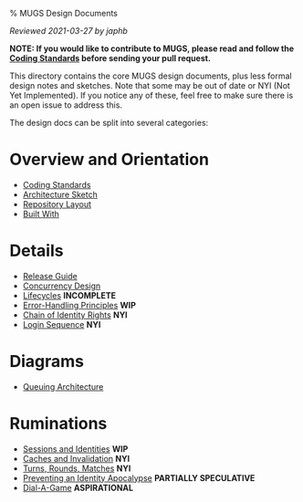 % MUGS Design Documents

*Reviewed 2021-03-27 by japhb*

**NOTE: If you would like to contribute to MUGS, please read and follow the
[Coding Standards](coding-standards.md) before sending your pull request.**


This directory contains the core MUGS design documents, plus less formal design
notes and sketches.  Note that some may be out of date or NYI (Not Yet
Implemented).  If you notice any of these, feel free to make sure there is an
open issue to address this.

The design docs can be split into several categories:


# Overview and Orientation

* [Coding Standards](coding-standards.md)
* [Architecture Sketch](architecture.md)
* [Repository Layout](repo-layout.md)
* [Built With](built-with.md)


# Details

* [Release Guide](release-guide.md)
* [Concurrency Design](concurrency.md)
* [Lifecycles](lifecycles.md) **INCOMPLETE**
* [Error-Handling Principles](error-handling.md) **WIP**
* [Chain of Identity Rights](chain-of-rights.md) **NYI**
* [Login Sequence](login-sequence.md) **NYI**


# Diagrams

* [Queuing Architecture](queuing-architecture.dot.svg)


# Ruminations

* [Sessions and Identities](sessions.md) **WIP**
* [Caches and Invalidation](caches.md) **NYI**
* [Turns, Rounds, Matches](turns.md) **NYI**
* [Preventing an Identity Apocalypse](identity-apocalypse.md) **PARTIALLY SPECULATIVE**
* [Dial-A-Game](dial-a-game.md) **ASPIRATIONAL**
